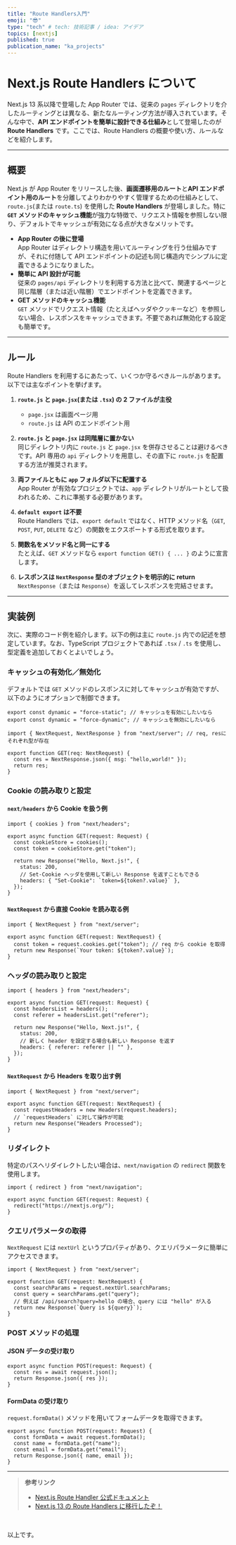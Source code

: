 ```yaml
---
title: "Route Handlers入門"
emoji: "😎"
type: "tech" # tech: 技術記事 / idea: アイデア
topics: [nextjs]
published: true
publication_name: "ka_projects"
---
```


# Next.js Route Handlers について

Next.js 13 系以降で登場した App Router では、従来の `pages` ディレクトリを介したルーティングとは異なる、新たなルーティング方法が導入されています。そんな中で、**API エンドポイントを簡単に設計できる仕組み**として登場したのが **Route Handlers** です。ここでは、Route Handlers の概要や使い方、ルールなどを紹介します。

---

## 概要

Next.js が App Router をリリースした後、**画面遷移用のルート**と**API エンドポイント用のルート**を分離してよりわかりやすく管理するための仕組みとして、`route.js`(または `route.ts`) を使用した **Route Handlers** が登場しました。特に **`GET` メソッドのキャッシュ機能**が強力な特徴で、リクエスト情報を参照しない限り、デフォルトでキャッシュが有効になる点が大きなメリットです。

- **App Router の後に登場**  
  App Router はディレクトリ構造を用いてルーティングを行う仕組みですが、それに付随して API エンドポイントの記述も同じ構造内でシンプルに定義できるようになりました。
- **簡単に API 設計が可能**  
  従来の `pages/api` ディレクトリを利用する方法と比べて、関連するページと同じ階層（または近い階層）でエンドポイントを定義できます。
- **GET メソッドのキャッシュ機能**  
  `GET` メソッドでリクエスト情報（たとえばヘッダやクッキーなど）を参照しない場合、レスポンスをキャッシュできます。不要であれば無効化する設定も簡単です。

---

## ルール

Route Handlers を利用するにあたって、いくつか守るべきルールがあります。以下では主なポイントを挙げます。

1. **`route.js` と `page.jsx`(または `.tsx`) の 2 ファイルが主役**

   - `page.jsx` は画面ページ用
   - `route.js` は API のエンドポイント用

2. **`route.js` と `page.jsx` は同階層に置かない**  
   同じディレクトリ内に `route.js` と `page.jsx` を併存させることは避けるべきです。API 専用の `api` ディレクトリを用意し、その直下に `route.js` を配置する方法が推奨されます。

3. **両ファイルともに `app` フォルダ以下に配置する**  
   App Router が有効なプロジェクトでは、`app` ディレクトリがルートとして扱われるため、これに準拠する必要があります。

4. **`default export` は不要**  
   Route Handlers では、`export default` ではなく、HTTP メソッド名（`GET`, `POST`, `PUT`, `DELETE` など）の関数をエクスポートする形式を取ります。

5. **関数名をメソッド名と同一にする**  
   たとえば、`GET` メソッドなら `export function GET() { ... }` のように宣言します。

6. **レスポンスは `NextResponse` 型のオブジェクトを明示的に return**  
   `NextResponse`（または `Response`）を返してレスポンスを完結させます。

---

## 実装例

次に、実際のコード例を紹介します。以下の例は主に `route.js` 内での記述を想定しています。なお、TypeScript プロジェクトであれば `.tsx` / `.ts` を使用し、型定義を追加しておくとよいでしょう。

### キャッシュの有効化／無効化

デフォルトでは `GET` メソッドのレスポンスに対してキャッシュが有効ですが、以下のようにオプションで制御できます。

```tsx
export const dynamic = "force-static"; // キャッシュを有効にしたいなら
export const dynamic = "force-dynamic"; // キャッシュを無効にしたいなら

import { NextRequest, NextResponse } from "next/server"; // req, resにそれぞれ型が存在

export function GET(req: NextRequest) {
  const res = NextResponse.json({ msg: "hello,world!" });
  return res;
}
```

### Cookie の読み取りと設定

#### `next/headers` から Cookie を扱う例

```tsx
import { cookies } from "next/headers";

export async function GET(request: Request) {
  const cookieStore = cookies();
  const token = cookieStore.get("token");

  return new Response("Hello, Next.js!", {
    status: 200,
    // Set-Cookie ヘッダを使用して新しい Response を返すこともできる
    headers: { "Set-Cookie": `token=${token?.value}` },
  });
}
```

#### `NextRequest` から直接 Cookie を読み取る例

```tsx
import { NextRequest } from "next/server";

export async function GET(request: NextRequest) {
  const token = request.cookies.get("token"); // req から cookie を取得
  return new Response(`Your token: ${token?.value}`);
}
```

### ヘッダの読み取りと設定

```tsx
import { headers } from "next/headers";

export async function GET(request: Request) {
  const headersList = headers();
  const referer = headersList.get("referer");

  return new Response("Hello, Next.js!", {
    status: 200,
    // 新しく header を設定する場合も新しい Response を返す
    headers: { referer: referer || "" },
  });
}
```

#### `NextRequest` から Headers を取り出す例

```tsx
import { NextRequest } from "next/server";

export async function GET(request: NextRequest) {
  const requestHeaders = new Headers(request.headers);
  // `requestHeaders` に対して操作が可能
  return new Response("Headers Processed");
}
```

### リダイレクト

特定のパスへリダイレクトしたい場合は、`next/navigation` の `redirect` 関数を使用します。

```tsx
import { redirect } from "next/navigation";

export async function GET(request: Request) {
  redirect("https://nextjs.org/");
}
```

### クエリパラメータの取得

`NextRequest` には `nextUrl` というプロパティがあり、クエリパラメータに簡単にアクセスできます。

```tsx
import { NextRequest } from "next/server";

export function GET(request: NextRequest) {
  const searchParams = request.nextUrl.searchParams;
  const query = searchParams.get("query");
  // 例えば /api/search?query=hello の場合、query には "hello" が入る
  return new Response(`Query is ${query}`);
}
```

### POST メソッドの処理

#### JSON データの受け取り

```tsx
export async function POST(request: Request) {
  const res = await request.json();
  return Response.json({ res });
}
```

#### FormData の受け取り

`request.formData()` メソッドを用いてフォームデータを取得できます。

```tsx
export async function POST(request: Request) {
  const formData = await request.formData();
  const name = formData.get("name");
  const email = formData.get("email");
  return Response.json({ name, email });
}
```

---

> **参考リンク**
>
> - [Next.js Route Handler 公式ドキュメント](https://beta.nextjs.org/docs/routing/route-handlers)
> - [Next.js 13 の Route Handlers に移行したぞ！](https://www.zenryoku-kun.com/post/nextjs-route-handler)

&nbsp;
&nbsp;
&nbsp;
&nbsp;

以上です。
